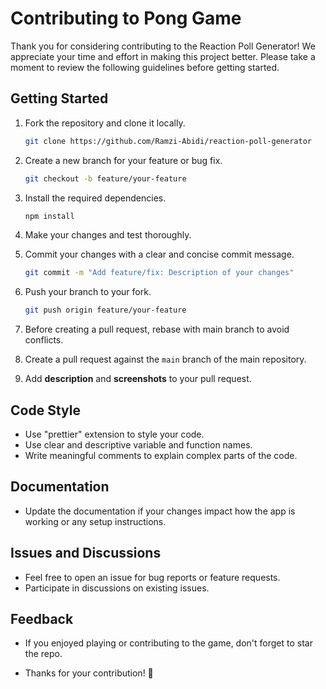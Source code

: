 # Contributing to Pong Game

Thank you for considering contributing to the Reaction Poll Generator! We appreciate your time and effort in making this project better. Please take a moment to review the following guidelines before getting started.

## Getting Started

1. Fork the repository and clone it locally.

   ```bash
   git clone https://github.com/Ramzi-Abidi/reaction-poll-generator
   ```

2. Create a new branch for your feature or bug fix.

   ```bash
   git checkout -b feature/your-feature
   ```

3. Install the required dependencies.

   ```bash
   npm install
   ```

4. Make your changes and test thoroughly.

5. Commit your changes with a clear and concise commit message.

   ```bash
   git commit -m "Add feature/fix: Description of your changes"
   ```

6. Push your branch to your fork.

   ```bash
   git push origin feature/your-feature
   ```

7. Before creating a pull request, rebase with main branch to avoid conflicts.

8. Create a pull request against the `main` branch of the main repository.

9. Add **description** and **screenshots** to your pull request.

## Code Style

- Use "prettier" extension to style your code.
- Use clear and descriptive variable and function names.
- Write meaningful comments to explain complex parts of the code.

## Documentation

- Update the documentation if your changes impact how the app is working or any setup instructions.

## Issues and Discussions

- Feel free to open an issue for bug reports or feature requests.
- Participate in discussions on existing issues.

## Feedback

- If you enjoyed playing or contributing to the game, don't forget to star the repo.

- Thanks for your contribution! 🚀
